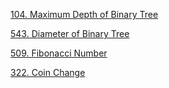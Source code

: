 [104. Maximum Depth of Binary Tree](https://leetcode.com/problems/maximum-depth-of-binary-tree/)

[543. Diameter of Binary Tree](https://leetcode.com/problems/diameter-of-binary-tree/)

[509. Fibonacci Number](https://leetcode.com/problems/fibonacci-number/)

[322. Coin Change](https://leetcode.com/problems/coin-change/)

